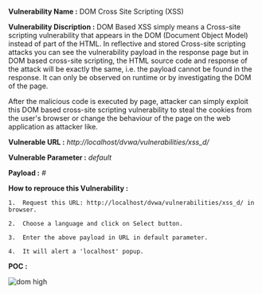**Vulnerability Name :** DOM Cross Site Scripting (XSS) 

**Vulnerability Discription :** DOM Based XSS simply means a Cross-site scripting vulnerability that appears in the DOM (Document Object Model) instead of part of the HTML. In reflective and stored Cross-site scripting attacks you can see the vulnerability payload in the response page but in DOM based cross-site scripting, the HTML source code and response of the attack will be exactly the same, i.e. the payload cannot be found in the response. It can only be observed on runtime or by investigating the DOM of the page.

After the malicious code is executed by page, attacker can simply exploit this DOM based cross-site scripting vulnerability to steal the cookies from the user's browser or change the behaviour of the page on the web application as attacker like.


**Vulnerable URL :** *http://localhost/dvwa/vulnerabilities/xss_d/*

**Vulnerable Parameter :** *default*

**Payload :** *#<script>alert(document.domain)</script>*

**How to reprouce this Vulnerability :**

    1.  Request this URL: http://localhost/dvwa/vulnerabilities/xss_d/ in browser.
        
    2.  Choose a language and click on Select button.
    
    3.  Enter the above payload in URL in default parameter.
    
    4.  It will alert a 'localhost' popup.
    
**POC :**

   ![dom high](https://user-images.githubusercontent.com/36234942/61734641-ef6fd600-ad9f-11e9-9630-3e1e56f0bbb5.PNG)

